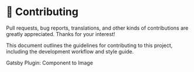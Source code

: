 # 🤝 Contributing

Pull requests, bug reports, translations, and other kinds of contributions are greatly appreciated. Thanks for your interest!

This document outlines the guidelines for contributing to this project, including the development workflow and style guide.

Gatsby Plugin: Component to Image


